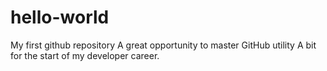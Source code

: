 # hello-world
My first github repository
A great opportunity to master GitHub utility
A bit for the start of my developer career.
